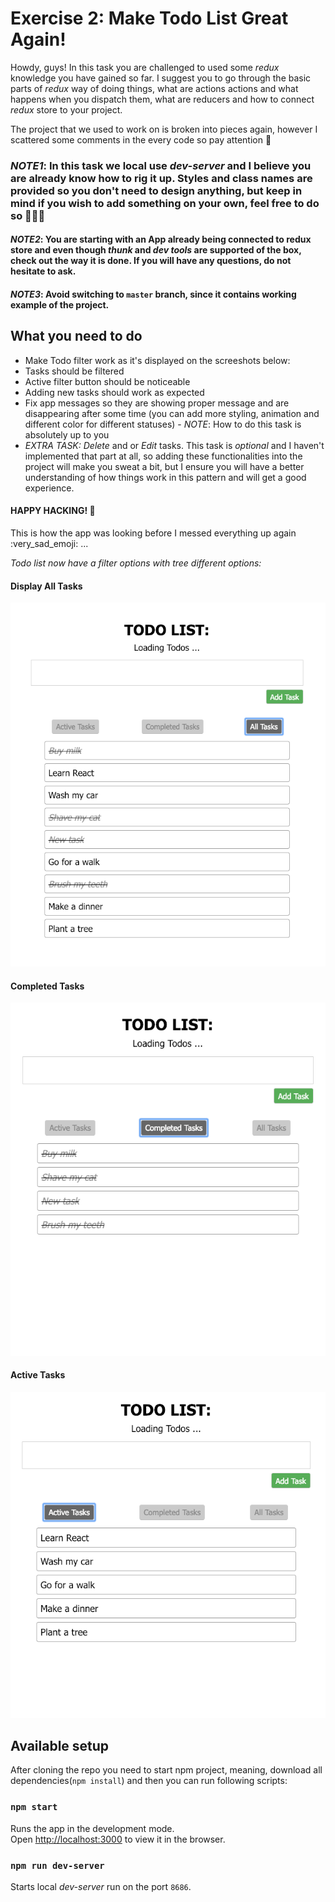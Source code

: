 # Exercise 2: Make Todo List Great Again!
Howdy, guys! In this task you are challenged to used some _redux_ knowledge you have gained so far. I suggest you to go through the basic parts of _redux_ way of doing things, what are actions actions and what happens when you dispatch them, what are reducers and how to connect _redux_ store to your project. 

The project that we used to work on is broken into pieces again, however I scattered some comments in the every code so pay attention 👀 

### *NOTE1*: In this task we local use _dev-server_ and I believe you are already know how to rig it up. Styles and class names are provided so you don't need to design anything, but keep in mind if you wish to add something on your own, feel free to do so 🎉🎉🎉

#### *NOTE2*: You are starting with an App already being connected to redux store and even though _thunk_ and _dev tools_ are supported of the box, check out the way it is done. If you will have any questions, do not hesitate to ask.

#### *NOTE3*: Avoid switching to `master` branch, since it contains working example of the project.

## What you need to do
  * Make Todo filter work as it's displayed on the screeshots below:
   * Tasks should be filtered
   * Active filter button should be noticeable 
  * Adding new tasks should work as expected
  * Fix app messages so they are showing proper message and are disappearing after some time (you can add more styling, animation and different color for different statuses) - _NOTE_: How to do this task is absolutely up to you
  * _EXTRA TASK:_ _Delete_ and or _Edit_ tasks. This task is *optional* and I haven't implemented that part at all, so adding these functionalities into the project will make you sweat a bit, but I ensure you will have a better understanding of how things work in this pattern and will get a good experience. 

#### HAPPY HACKING! 🙌

This is how the app was looking before I messed everything up again :very_sad_emoji: ...

*Todo list now have a filter options with tree different options:*
#### Display All Tasks  
![ Display All Tasks](https://raw.githubusercontent.com/voogieJames/react-101/exercise2/snapshots/snap1.png)


#### Completed Tasks 
![ Display Completed Tasks](https://raw.githubusercontent.com/voogieJames/react-101/exercise2/snapshots/snap2.png)


#### Active Tasks 
![ Display Active Tasks](https://raw.githubusercontent.com/voogieJames/react-101/exercise2/snapshots/snap3.png)


## Available setup

After cloning the repo you need to start npm project, meaning, download all dependencies(`npm install`) and then you can run following scripts:

### `npm start`
Runs the app in the development mode.<br>
Open [http://localhost:3000](http://localhost:3000) to view it in the browser.

### `npm run dev-server`
Starts local *dev-server* run on the port `8686`.


